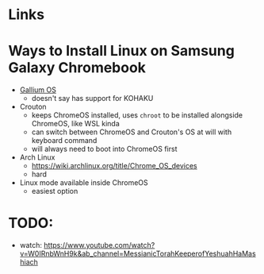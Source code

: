 # Links

# Ways to Install Linux on Samsung Galaxy Chromebook
- [Gallium OS](https://galliumos.org/)
	- doesn't say has support for KOHAKU
- Crouton
    - keeps ChromeOS installed, uses `chroot` to be installed alongside ChromeOS, like WSL kinda
    - can switch between ChromeOS and Crouton's OS at will with keyboard command
    - will always need to boot into ChromeOS first
- Arch Linux
	- https://wiki.archlinux.org/title/Chrome_OS_devices
	- hard
- Linux mode available inside ChromeOS
	- easiest option

# TODO:
- watch: https://www.youtube.com/watch?v=W0IRnbWnH9k&ab_channel=MessianicTorahKeeperofYeshuahHaMashiach
